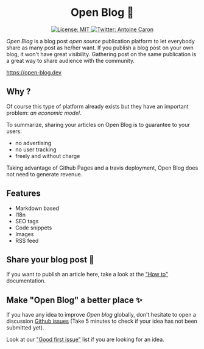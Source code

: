 <h1 align="center">Open Blog 👋</h1>

<p align="center">
  <a href=" https://github.com/open-blog-initiative/open-blog.dev/blob/master/LICENSE">
    <img alt="License: MIT" src="https://img.shields.io/badge/license-MIT-yellow.svg" target="_blank" />
  </a>
  <a href="https://twitter.com/Slashgear_">
    <img alt="Twitter: Antoine Caron" src="https://img.shields.io/twitter/follow/Slashgear_.svg?style=social" target="_blank" />
  </a>
</p>

_Open Blog_ is a blog post _open source_ publication platform to let everybody share as many post as he/her want.
If you publish a blog post on your own blog, it won't have great visibility.
Gathering post on the same publication is a great way to share audience with the community.

https://open-blog.dev

## Why ?

Of course this type of platform already exists but they have an important problem: _an economic model_.

To summarize, sharing your articles on Open Blog is to guarantee to your users:

- no advertising
- no user tracking
- freely and without charge

Taking advantage of Github Pages and a travis deployment, Open Blog does not need to generate revenue.

## Features

- Markdown based
- I18n
- SEO tags
- Code snippets
- Images
- RSS feed

## Share your blog post :rocket:

If you want to publish an article here, take a look at the ["How to"](https://open-blog.dev/contributing) documentation.

## Make "Open Blog" a better place :sparkles:

If you have any idea to improve _Open blog_ globally, don't hesitate to open a discussion [Github issues](https://github.com/open-blog-initiative/open-blog.dev/issues/new) (Take 5 minutes to check if your idea has not been submitted yet).

Look at our ["Good first issue"](https://github.com/open-blog-initiative/open-blog.dev/issues?q=is%3Aopen+is%3Aissue+label%3A%22good+first+issue%22) list if you are looking for an idea.
